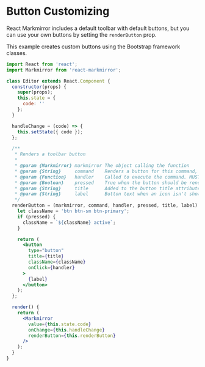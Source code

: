 Button Customizing
==================
React Markmirror includes a default toolbar with default buttons, but you can use your own buttons by setting the `renderButton` prop.

This example creates custom buttons using the Bootstrap framework classes.

```jsx
import React from 'react';
import Markmirror from 'react-markmirror';

class Editor extends React.Component {
  constructor(props) {
    super(props);
    this.state = {
      code: ''
    };
  }

  handleChange = (code) => {
    this.setState({ code });
  };

  /**
   * Renders a toolbar button
   * 
   * @param {Markmirror} markmirror The object calling the function
   * @param {String}     command    Renders a button for this command, e.g. 'bold', 'italic', etc.
   * @param {Function}   handler    Called to execute the command. MUST be bound to the custom button
   * @param {Boolean}    pressed    True when the button should be rendered in a "pressed" state
   * @param {String}     title      Added to the button title attribute. i18n prop value
   * @param {String}     label      Button text when an icon isn't shown. i18n prop value
   */
  renderButton = (markmirror, command, handler, pressed, title, label) => {
    let className = 'btn btn-sm btn-primary';
    if (pressed) {
      className = `${className} active`;
    }

    return (
      <button
        type="button"
        title={title}
        className={className}
        onClick={handler}
      >
        {label}
      </button>
    );
  };

  render() {
    return (
      <Markmirror
        value={this.state.code}
        onChange={this.handleChange}
        renderButton={this.renderButton}
      />
    );
  }
}
```
